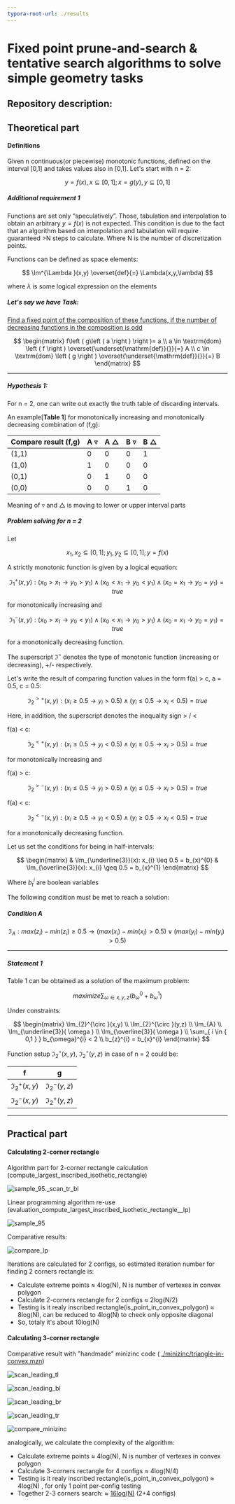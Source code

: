 ```yaml
---
typora-root-url: ./results
---
```


# Fixed point prune-and-search & tentative search algorithms to solve simple geometry tasks

[^Bibliography:]: Computing the largest inscribed isothetic rectangle J. Snoeyink ~1995. Tentative Prune-and-Search .. J. Snoeyink 1995. Fixed point theorem and its applications Alfred Tarski 1955.





## Repository description:





## Theoretical part


#### Definitions

Given n continuous(or piecewise) monotonic functions, defined on the interval [0,1] and takes values also in [0,1]. Let's start with n = 2:

$$
y = f(x), x \subseteq [0,1]
;
x = g(y), y \subseteq [0,1]
$$

##### Additional requirement 1

Functions are set only “speculatively”. Those, tabulation and interpolation to obtain an arbitrary $y=f(x)$ is not expected. This condition is due to the fact that an algorithm based on interpolation and tabulation will require guaranteed >N steps to calculate. Where N is the number of discretization points.

Functions can be defined as space elements:

$$
\Im^{\Lambda }(x,y) \overset{def}{=} \Lambda(x,y,\lambda)
$$

where $\lambda$ is some logical expression on the elements

##### Let's say we have Task:

<u>Find a fixed point of the composition of these functions, if the number of decreasing functions in the composition is odd</u>

$$
\begin{matrix}
f\left (  g\left ( a \right ) \right )= a
\\
a \in \textrm{dom} \left ( f \right ) 
\overset{\underset{\mathrm{def}}{}}{=} A
\\
c 
\in \textrm{dom} \left ( g \right ) \overset{\underset{\mathrm{def}}{}}{=} B
\end{matrix}
$$


------

##### Hypothesis 1:

For n = 2, one can write out exactly the truth table of discarding intervals. 

An example[**Table 1**] for monotonically increasing and monotonically decreasing combination of (f,g):

| Compare result (f,g) | A $\triangledown$ | A $\triangle$ | B $\triangledown$ | B $\triangle$ |
| -------------------- | ----------------- | ----- | ----- | ----- |
| (1,1)                | 0                 | 0     | 0     | 1     |
| (1,0)                | 1                 | 0     | 0     | 0     |
| (0,1)                | 0                 | 1     | 0     | 0     |
| (0,0)                | 0                 | 0     | 1     | 0     |

Meaning of $\triangledown$ and $\triangle$ is moving to lower or upper interval parts

##### Problem solving for n = 2

Let

$$
x_{1},x_{2} \subseteq [0,1];
y_{1},y_{2} \subseteq [0,1];
y = f(x)
$$

A strictly monotonic function is given by a logical equation:

$$
\Im_{1}^{+}(x,y): (x_{0} > x_{1} \to y_{0} > y_{1}) \wedge (x_{0} < x_{1} \to y_{0} < y_{1}) \wedge (x_{0} = x_{1} \to y_{0} = y_{1}) = true
$$

for monotonically increasing and

$$
\Im_{1}^{-}(x,y): (x_{0} > x_{1} \to y_{0} < y_{1}) \wedge (x_{0} < x_{1} \to y_{0} > y_{1}) \wedge (x_{0} = x_{1} \to y_{0} = y_{1}) = true
$$

for a monotonically decreasing function.

The superscript $\Im^{\circ}$ denotes the type of monotonic function (increasing or decreasing), +/-  respectively.

Let's write the result of comparing function values in the form
f(a) > c, a = 0.5, c = 0.5:

$$
\Im_{2}^{>+}(x,y): (x_{i} \geq 0.5 \to y_{i} > 0.5) \wedge (y_{i} \leq 0.5 \to x_{i} < 0.5 )=true
$$

Here, in addition, the superscript denotes the inequality sign > / <

f(a) < c:

$$
\Im_2^{<+}(x,y): (x_{i} \leq 0.5 \to y_{i} < 0.5) \wedge (y_{i} \geq 0.5 \to x_{i} > 0.5) = true
$$

for monotonically increasing and

f(a) > c:

$$
\Im_{2}^{>-}(x,y): (x_{i} \leq 0.5 \to y_{i}>0.5) \wedge (y_{i} \leq 0.5 \to x_{i} > 0.5)=true
$$

f(a) < c:

$$
\Im_{2}^{<-}(x,y): (x_{i} \geq 0.5 \to y_{i} < 0.5) \wedge ( y_{i} \geq 0.5 \to x_{i} < 0.5)=true
$$

for a monotonically decreasing function.

Let us set the conditions for being in half-intervals:

$$
\begin{matrix}
 & \Im_{\underline{3}}(x): x_{i} \leq 0.5 = b_{x}^{0} & 
\Im_{\overline{3}}(x): x_{i} \geq 0.5 = b_{x}^{1}
\end{matrix}
$$

Where $b_{t}^{i}$ are boolean variables

The following condition must be met to reach a solution:

##### Condition A

$$
\Im_{A}: max(z_{i}) - min(z_{i}) \geq 0.5 \to 
\left(max(x_{i}) - min(x_{i}) > 0.5\right) \vee 
\left(max(y_{i}) - min(y_{i}) > 0.5\right)
$$

------

##### Statement 1

Table 1 can be obtained as a solution of the maximum problem:

$$
maximize \sum_{ \omega \in { x,y,z } } 
(b_{\omega}^{0} + b_{\omega}^{1} ) 
$$

Under constraints: 

$$
\begin{matrix}
 \Im_{2}^{\circ }(x,y) \\
 \Im_{2}^{\circ }(y,z) \\
 \Im_{A} \\
 \Im_{\underline{3}}( \omega )  \\
 \Im_{\overline{3}}( \omega )   \\
 \sum_{ i \in { 0,1 } } b_{\omega}^{i} < 2 \\
 b_{z}^{i} = b_{x}^{i}
\end{matrix}
$$


Function setup $\Im_{2}^{\circ }(x,y)$, $\Im_{2}^{\circ }(y,z)$ in case of n = 2 could be:

| f                | g                |
| ---------------- | ---------------- |
| $\Im_{2}^{+}(x,y)$ | $\Im_{2}^{-}(y,z)$ |
| $\Im_{2}^{-}(x,y)$ | $\Im_{2}^{+}(y,z)$ |

------

## Practical part

#### Calculating 2-corner rectangle

Algorithm part for 2-corner rectangle calculation (compute_largest_inscribed_isothetic_rectangle)

![sample_95._scan_tr_bl](./2_corners/sample_95._scan_tr_bl.jpg)

Linear programming algorithm re-use (evaluation_compute_largest_inscribed_isothetic_rectangle__lp)

![sample_95](./2_corners/sample_95.jpg)

Comparative results:

![compare_lp](./2_corners/compare_lp.png)

Iterations are calculated for 2 configs, so estimated iteration number for finding 2 corners rectangle is:

- Calculate extreme points $\approx$  4log(N), N is number of vertexes in convex polygon
- Calculate 2-corners rectangle for 2 configs $\approx$  2log(N/2)
- Testing is it realy inscribed rectangle(is_point_in_convex_polygon) $\approx$  8log(N), can be reduced to 4log(N) to check only opposite diagonal 
- So, totaly it's about 10log(N)

#### Calculating 3-corner rectangle

Comparative result with "handmade" minizinc code ( [./minizinc/triangle-in-convex.mzn]())

![scan_leading_tl](./3_corners/scan_leading_tl.jpg)

![scan_leading_bl](./3_corners/scan_leading_bl.jpg)

![scan_leading_br](./3_corners/scan_leading_br.jpg)

![scan_leading_tr](./3_corners/scan_leading_tr.jpg)

![compare_minizinc](./3_corners/compare_minizinc.png)

analogically, we calculate the complexity of the algorithm:

- Calculate extreme points $\approx$  4log(N), N is number of vertexes in convex polygon
- Calculate 3-corners rectangle for 4 configs $\approx$  4log(N/4)
- Testing is it realy inscribed rectangle(is_point_in_convex_polygon) $\approx$  4log(N) , for only 1 point per-config testing
- Together 2-3 corners search: $\approx$  <u>16log(N)</u> (2+4 configs)

